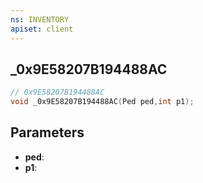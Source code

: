 ```yaml
---
ns: INVENTORY
apiset: client
---
```

## _0x9E58207B194488AC

```c
// 0x9E58207B194488AC
void _0x9E58207B194488AC(Ped ped,int p1);
```


## Parameters
* **ped**:
* **p1**: